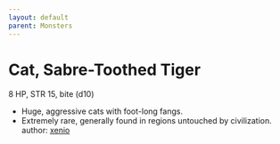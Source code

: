 ```yaml
---
layout: default
parent: Monsters
---
```

# Cat, Sabre-Toothed Tiger
8 HP, STR 15, bite (d10)  
- Huge, aggressive cats with foot-long fangs.  
- Extremely rare, generally found in regions untouched by civilization.  
author: [xenio](https://xenioinabottle.blogspot.com/2021/02/classic-monsters-for-cairnito-part-1.html)
